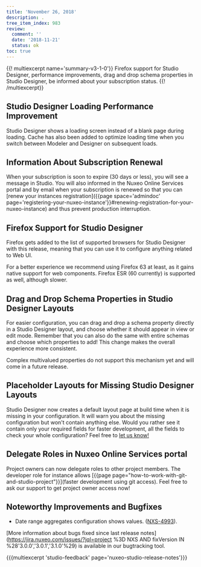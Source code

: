 ```yaml
---
title: 'November 26, 2018'
description: .
tree_item_index: 983
review:
  comment: ''
  date: '2018-11-21'
  status: ok
toc: true
---
```


{{! multiexcerpt name='summary-v3-1-0'}}
Firefox support for Studio Designer, performance improvements, drag and drop schema properties in Studio Designer, be informed about your subscription status.
{{! /multiexcerpt}}

## Studio Designer Loading Performance Improvement
Studio Designer shows a loading screen instead of a blank page during loading. Cache has also been added to optimize loading time when you switch between Modeler and Designer on subsequent loads.

## Information About Subscription Renewal
When your subscription is soon to expire (30 days or less), you will see a message in Studio. You will also informed in the Nuxeo Online Services portal and by email when your subscription is renewed so that you can [renew your instances registration]({{page space='admindoc' page='registering-your-nuxeo-instance'}}#renewing-registration-for-your-nuxeo-instance) and thus prevent production interruption.

## Firefox Support for Studio Designer
Firefox gets added to the list of supported browsers for Studio Designer with this release, meaning that you can use it to configure anything related to Web UI.

For a better experience we recommend using Firefox 63 at least, as it gains native support for web components. Firefox ESR (60 currently) is supported as well, although slower.

## Drag and Drop Schema Properties in Studio Designer Layouts
For easier configuration, you can drag and drop a schema property directly in a Studio Designer layout, and choose whether it should appear in view or edit mode. Remember that you can also do the same with entire schemas and choose which properties to add! This change makes the overall experience more consistent.

Complex multivalued properties do not support this mechanism yet and will come in a future release.

## Placeholder Layouts for Missing Studio Designer Layouts
Studio Designer now creates a default layout page at build time when it is missing in your configuration. It will warn you about the missing configuration but won't contain anything else. Would you rather see it contain only your required fields for faster development, all the fields to check your whole configuration? Feel free to <a href="https://portal.prodpad.com/eb062eda-6d54-11e7-8513-22000a2145da" target="_blank">let us know!</a>

## Delegate Roles in Nuxeo Online Services portal
Project owners can now delegate roles to other project members. The developer role for instance allows [{{page page="how-to-work-with-git-and-studio-project"}}](faster development using git access). Feel free to ask our support to get project owner access now!

## Noteworthy Improvements and Bugfixes
- Date range aggregates configuration shows values. ([NXS-4993](https://jira.nuxeo.com/browse/NXS-4993)).

[More information about bugs fixed since last release notes](https://jira.nuxeo.com/issues/?jql=project %3D NXS AND fixVersion IN %28'3.0.0','3.0.1','3.1.0'%29) is available in our bugtracking tool.

{{{multiexcerpt 'studio-feedback' page='nuxeo-studio-release-notes'}}}
